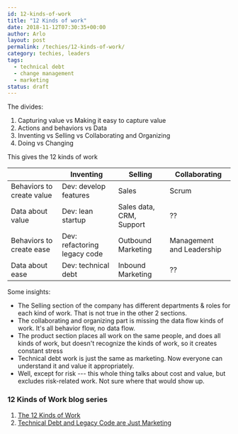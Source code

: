 ```yaml
---
id: 12-kinds-of-work
title: "12 Kinds of work"
date: 2018-11-12T07:30:35+00:00
author: Arlo
layout: post
permalink: /techies/12-kinds-of-work/
category: techies, leaders
tags:
  - technical debt
  - change management
  - marketing
status: draft
---
```


The divides:

1. Capturing value vs Making it easy to capture value
2. Actions and behaviors vs Data
3. Inventing vs Selling vs Collaborating and Organizing
4. Doing vs Changing

This gives the 12 kinds of work

| &nbsp; | Inventing | Selling | Collaborating |
|----|----|----|----|
| Behaviors to create value | Dev: develop features | Sales | Scrum |
| Data about value | Dev: lean startup | Sales data, CRM, Support | ?? |
| Behaviors to create ease | Dev: refactoring legacy code | Outbound Marketing | Management and Leadership |
| Data about ease | Dev: technical debt | Inbound Marketing | ?? |

Some insights:

- The Selling section of the company has different departments & roles for each kind of work. That is not true in the other 2 sections.
- The collaborating and organizing part is missing the data flow kinds of work. It's all behavior flow, no data flow.
- The product section places all work on the same people, and does all kinds of work, but doesn't recognize the kinds of work, so it creates constant stress
- Technical debt work is just the same as marketing. Now everyone can understand it and value it appropriately.
- Well, except for risk --- this whole thing talks about cost and value, but excludes risk-related work. Not sure where that would show up.

### 12 Kinds of Work blog series

1. [The 12 Kinds of Work](../12-kinds-of-work/)
2. [Technical Debt and Legacy Code are Just Marketing](../tbd/)
